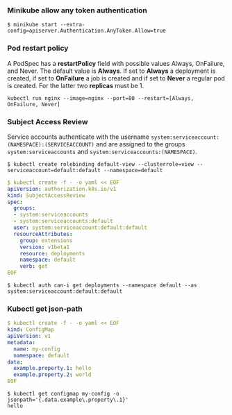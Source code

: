 ### Minikube allow any token authentication

```
$ minikube start --extra-config=apiserver.Authentication.AnyToken.Allow=true
```

### Pod restart policy

A PodSpec has a **restartPolicy** field with possible values Always, OnFailure, and Never. The default value is **Always**. If set to **Always** a deployment is created, if set to **OnFailure** a job is created and if set to **Never** a regular pod is created. For the latter two **replicas** must be 1.

```
kubectl run nginx --image=nginx --port=80 --restart=[Always, OnFailure, Never]
```

### Subject Access Review

Service accounts authenticate with the username `system:serviceaccount:(NAMESPACE):(SERVICEACCOUNT)` and are assigned to the groups `system:serviceaccounts` and `system:serviceaccounts:(NAMESPACE)`.

```console
$ kubectl create rolebinding default-view --clusterrole=view --serviceaccount=default:default --namespace=default
```

```yaml
$ kubectl create -f - -o yaml << EOF
apiVersion: authorization.k8s.io/v1
kind: SubjectAccessReview
spec:
  groups:
  - system:serviceaccounts
  - system:serviceaccounts:default
  user: system:serviceaccount:default:default
  resourceAttributes:
    group: extensions
    version: v1beta1
    resource: deployments
    namespace: default
    verb: get
EOF
```

```console
$ kubectl auth can-i get deployments --namespace default --as system:serviceaccount:default:default
```

### Kubectl get json-path

```yaml
$ kubectl create -f - -o yaml << EOF
kind: ConfigMap
apiVersion: v1
metadata:
  name: my-config
  namespace: default
data:
  example.property.1: hello
  example.property.2: world
EOF
```

```console
$ kubectl get configmap my-config -o jsonpath='{.data.example\.property\.1}'
hello
```
